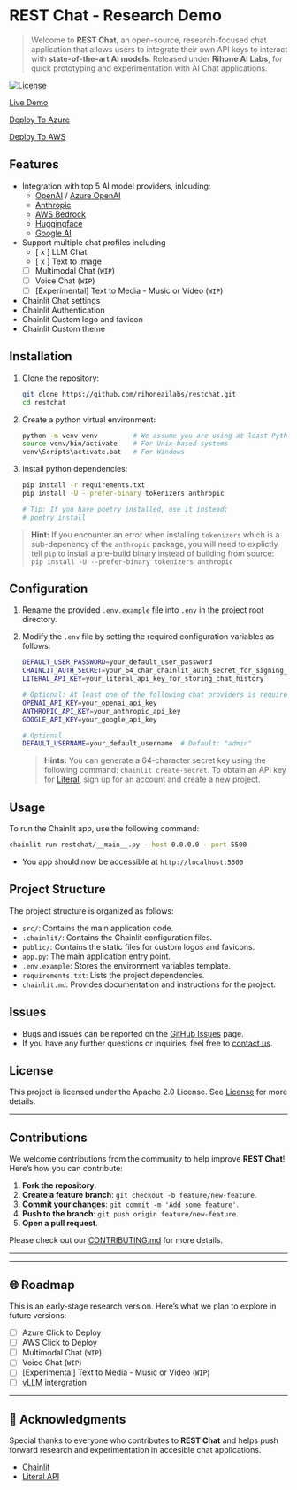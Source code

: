 # REST Chat  - Research Demo

> Welcome to **REST Chat**, an open-source, research-focused chat application that allows users to integrate their own API keys to interact with **state-of-the-art AI models**.  Released under **Rihone AI Labs**, for quick prototyping and experimentation with AI Chat applications.

[![License](https://img.shields.io/badge/License-Apache%202.0-blue.svg)](./LICENSE)

[Live Demo]()

[Deploy To Azure]()

[Deploy To AWS]()


## Features

- Integration with top 5 AI model providers, inlcuding:
   - [OpenAI](https://openai.com/) / [Azure OpenAI](https://learn.microsoft.com/en-us/azure/ai-services/openai/overview)
   - [Anthropic](https://www.anthropic.com/)
   - [AWS Bedrock](https://www.gemini.com/)
   - [Huggingface](https://www.gemini.com/)
   - [Google AI](https://www.gemini.com/)
- Support multiple chat profiles including
   - [ x ] LLM Chat
   - [ x ] Text to Image
   - [ ] Multimodal Chat (`WIP`)
   - [ ] Voice Chat (`WIP`)
   - [ ] [Experimental] Text to Media - Music or Video (`WIP`)
- Chainlit Chat settings
- Chainlit Authentication
- Chainlit Custom logo and favicon
- Chainlit Custom theme

## Installation

1. Clone the repository:

   ```bash
   git clone https://github.com/rihoneailabs/restchat.git
   cd restchat
   ```

2. Create a python virtual environment:

   ```bash
   python -m venv venv         # We assume you are using at least Python 3.11
   source venv/bin/activate    # For Unix-based systems
   venv\Scripts\activate.bat   # For Windows
   ```

3. Install python dependencies:

   ```bash
   pip install -r requirements.txt
   pip install -U --prefer-binary tokenizers anthropic

   # Tip: If you have poetry installed, use it instead:
   # poetry install
   ```

> **Hint:** If you encounter an error when installing `tokenizers` which is a sub-depenency of the `anthropic` package, you will need to 
explictly tell `pip` to install a pre-build binary instead of building from source: `pip install -U --prefer-binary tokenizers anthropic`


## Configuration

1. Rename the provided `.env.example` file into `.env` in the project root directory.

2. Modify the `.env` file by setting the required configuration variables as follows:

   ```bash
   DEFAULT_USER_PASSWORD=your_default_user_password
   CHAINLIT_AUTH_SECRET=your_64_char_chainlit_auth_secret_for_signing_tokens
   LITERAL_API_KEY=your_literal_api_key_for_storing_chat_history
   
   # Optional: At least one of the following chat providers is required
   OPENAI_API_KEY=your_openai_api_key
   ANTHROPIC_API_KEY=your_anthropic_api_key
   GOOGLE_API_KEY=your_google_api_key
   
   # Optional
   DEFAULT_USERNAME=your_default_username  # Default: "admin"
   ```

    > **Hints:** You can generate a 64-character secret key using the following command: `chainlit create-secret`. To
    > obtain an API key for [Literal](https://literal.chainlit.com), sign up for an account and create a new project.

## Usage

To run the Chainlit app, use the following command:

```bash
chainlit run restchat/__main__.py --host 0.0.0.0 --port 5500
```

* You app should now be accessible at `http://localhost:5500`

## Project Structure

The project structure is organized as follows:

- `src/`: Contains the main application code.
- `.chainlit/`: Contains the Chainlit configuration files.
- `public/`: Contains the static files for custom logos and favicons.
- `app.py`: The main application entry point.
- `.env.example`: Stores the environment variables template.
- `requirements.txt`: Lists the project dependencies.
- `chainlit.md`: Provides documentation and instructions for the project.

## Issues

- Bugs and issues can be reported on the [GitHub Issues](https://github.com/rihoneailabs/restchat/issues) page.
- If you have any further questions or inquiries, feel free to [contact us](mailto://info@rihonegroup.com). 

## License

This project is licensed under the Apache 2.0 License. See [License](./LICENSE) for more details.

---

## Contributions

We welcome contributions from the community to help improve **REST Chat**! Here’s how you can contribute:

1. **Fork the repository**.
2. **Create a feature branch**: `git checkout -b feature/new-feature`.
3. **Commit your changes**: `git commit -m 'Add some feature'`.
4. **Push to the branch**: `git push origin feature/new-feature`.
5. **Open a pull request**.

Please check out our [CONTRIBUTING.md](link_to_contributing_guidelines) for more details.

---

---

## 🌐 Roadmap

This is an early-stage research version. Here’s what we plan to explore in future versions:

- [ ] Azure Click to Deploy
- [ ] AWS Click to Deploy
- [ ] Multimodal Chat (`WIP`)
- [ ] Voice Chat (`WIP`)
- [ ] [Experimental] Text to Media - Music or Video (`WIP`)
- [ ] [vLLM](https://arxiv.org/abs/2109.03828) intergration

---

## 🙌 Acknowledgments

Special thanks to everyone who contributes to **REST Chat** and helps push forward research and experimentation in accesible chat applications.

* [Chainlit](https://github.com/Chainlit/chainlit)
* [Literal API](https://cloud.getliteral.ai/)
